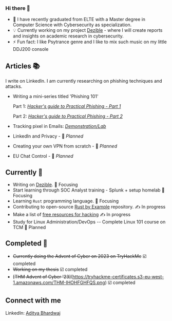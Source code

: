 ### Hi there 👋

- 🔭 I have recently graduated from ELTE with a Master degree in Computer Science with Cybersecurity as specialization.
- 💡 Currently working on my project [Dezible](https://dezible.com/) - where I will create reports and insights on academic research in cybersecurity.
- ⚡ Fun fact: I like Psytrance genre and I like to mix such music on my little DDJ200 console

## Articles 📚

I write on LinkedIn. I am currently researching on phishing techniques and attacks.
- Writing a mini-series titled 'Phishing 101'

  Part 1: [*Hacker's guide to Practical Phishing - Part 1*](https://www.linkedin.com/pulse/hackers-guide-practical-phishing-part-1-aditya-bhardwaj-sa3sf/)
  
  Part 2: [*Hacker's guide to Practical Phishing - Part 2*](https://www.linkedin.com/pulse/hackers-guide-practical-phishing-part-2-aditya-bhardwaj-pevlf/)
- Tracking pixel in Emails: [*Demonstration/Lab*](https://www.linkedin.com/feed/update/urn:li:activity:7239690029671821313/)
- LinkedIn and Privacy - 🏁 *Planned*
- Creating your own VPN from scratch - 🏁 *Planned*
- EU Chat Control - 🏁 *Planned*

## Currently 📌

-  Writing on [Dezible](https://dezible.com/). 🧮 Focusing
-  Start learning through SOC Analyst training - Splunk + setup homelab 🧮 Focusing
-  Learning ```Rust``` programming language. 🧮 Focusing
-  Contributing to open-source [Rust by Example](https://github.com/rust-lang/rust-by-example) repository. ✍️ In progress
-  Make a list of [free resources for hacking](https://github.com/psyklopp/Learn-to-Hack) ✍️ In progress
-  Study for Linux Administration/DevOps 
   -- Complete Linux 101 course on TCM 📆 Planned

## Completed 🥅

-  ~~Currently doing the Advent of Cyber on 2023 on TryHackMe~~ ☑️ completed
-  ~~Working on my thesis~~ ☑️ completed
-  ~~[THM Advent of Cyber '23]~~(https://tryhackme-certificates.s3-eu-west-1.amazonaws.com/THM-IHOHFGHFQS.png) ☑️ completed

## Connect with me

LinkedIn: [Aditya Bhardwaj](https://www.linkedin.com/in/ab4dev/)
<!--
**psyklopp/psyklopp** is a ✨ _special_ ✨ repository because its `README.md` (this file) appears on your GitHub profile.

Here are some ideas to get you started:

- 🔭 I’m currently working on ...
- 🌱 I’m currently learning ...
- 👯 I’m looking to collaborate on ...
- 🤔 I’m looking for help with ...
- 💬 Ask me about ...
- 📫 How to reach me: ...
- 😄 Pronouns: ...
- ⚡ Fun fact: ...
-->
